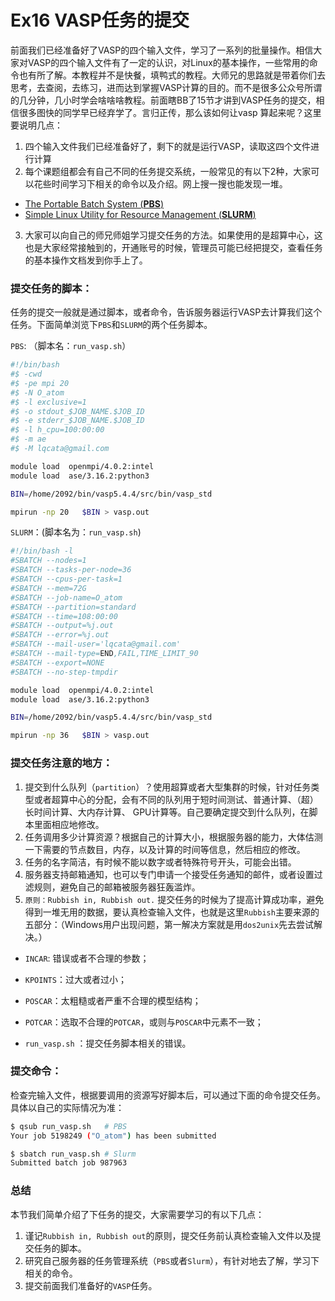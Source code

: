 # Ex16 VASP任务的提交

前面我们已经准备好了VASP的四个输入文件，学习了一系列的批量操作。相信大家对VASP的四个输入文件有了一定的认识，对Linux的基本操作，一些常用的命令也有所了解。本教程并不是快餐，填鸭式的教程。大师兄的思路就是带着你们去思考，去查阅，去练习，进而达到掌握VASP计算的目的。而不是很多公众号所谓的几分钟，几小时学会啥啥啥教程。前面瞎BB了15节才讲到VASP任务的提交，相信很多图快的同学早已经弃学了。言归正传，那么该如何让vasp 算起来呢？这里要说明几点：

1. 四个输入文件我们已经准备好了，剩下的就是运行VASP，读取这四个文件进行计算
2. 每个课题组都会有自己不同的任务提交系统，一般常见的有以下2种，大家可以花些时间学习下相关的命令以及介绍。网上搜一搜也能发现一堆。

* [The Portable Batch System (**PBS**)](https://www.openpbs.org/)
* [Simple Linux Utility for Resource Management (**SLURM**)](https://slurm.schedmd.com/documentation.html)

3. 大家可以向自己的师兄师姐学习提交任务的方法。如果使用的是超算中心，这也是大家经常接触到的，开通账号的时候，管理员可能已经把提交，查看任务的基本操作文档发到你手上了。



### 提交任务的脚本：

任务的提交一般就是通过脚本，或者命令，告诉服务器运行VASP去计算我们这个任务。下面简单浏览下`PBS`和`SLURM`的两个任务脚本。

`PBS`: （脚本名：`run_vasp.sh`）

```bash
#!/bin/bash
#$ -cwd
#$ -pe mpi 20
#$ -N O_atom
#$ -l exclusive=1
#$ -o stdout_$JOB_NAME.$JOB_ID
#$ -e stderr_$JOB_NAME.$JOB_ID
#$ -l h_cpu=100:00:00
#$ -m ae
#$ -M lqcata@gmail.com

module load  openmpi/4.0.2:intel
module load  ase/3.16.2:python3

BIN=/home/2092/bin/vasp5.4.4/src/bin/vasp_std

mpirun -np 20   $BIN > vasp.out
```



`SLURM`：(脚本名为：`run_vasp.sh`)

```bash
#!/bin/bash -l
#SBATCH --nodes=1
#SBATCH --tasks-per-node=36
#SBATCH --cpus-per-task=1
#SBATCH --mem=72G
#SBATCH --job-name=O_atom
#SBATCH --partition=standard
#SBATCH --time=108:00:00
#SBATCH --output=%j.out
#SBATCH --error=%j.out
#SBATCH --mail-user='lqcata@gmail.com'
#SBATCH --mail-type=END,FAIL,TIME_LIMIT_90
#SBATCH --export=NONE
#SBATCH --no-step-tmpdir

module load  openmpi/4.0.2:intel
module load  ase/3.16.2:python3

BIN=/home/2092/bin/vasp5.4.4/src/bin/vasp_std

mpirun -np 36   $BIN > vasp.out

```



### 提交任务注意的地方：

1. 提交到什么队列（`partition`）？使用超算或者大型集群的时候，针对任务类型或者超算中心的分配，会有不同的队列用于短时间测试、普通计算、（超）长时间计算、大内存计算、 GPU计算等。自己要确定提交到什么队列，在脚本里面相应地修改。
2. 任务调用多少计算资源？根据自己的计算大小，根据服务器的能力，大体估测一下需要的节点数目，内存，以及计算的时间等信息，然后相应的修改。
3. 任务的名字简洁，有时候不能以数字或者特殊符号开头，可能会出错。
4. 服务器支持邮箱通知，也可以专门申请一个接受任务通知的邮件，或者设置过滤规则，避免自己的邮箱被服务器狂轰滥炸。 
5. `原则：Rubbish in, Rubbish out.` 提交任务的时候为了提高计算成功率，避免得到一堆无用的数据，要认真检查输入文件，也就是这里`Rubbish`主要来源的五部分：（Windows用户出现问题，第一解决方案就是用`dos2unix`先去尝试解决。）

* `INCAR`: 错误或者不合理的参数；
* `KPOINTS`：过大或者过小；

* `POSCAR`：太粗糙或者严重不合理的模型结构；

* `POTCAR`：选取不合理的`POTCAR`，或则与`POSCAR`中元素不一致；

* `run_vasp.sh` ：提交任务脚本相关的错误。

  

### 提交命令：

检查完输入文件，根据要调用的资源写好脚本后，可以通过下面的命令提交任务。具体以自己的实际情况为准：

```bash
$ qsub run_vasp.sh   # PBS 
Your job 5198249 ("O_atom") has been submitted

$ sbatch run_vasp.sh # Slurm
Submitted batch job 987963
```



### 总结

本节我们简单介绍了下任务的提交，大家需要学习的有以下几点：

1. 谨记`Rubbish in, Rubbish out`的原则，提交任务前认真检查输入文件以及提交任务的脚本。
2. 研究自己服务器的任务管理系统（`PBS`或者`Slurm`），有针对地去了解，学习下相关的命令。
3. 提交前面我们准备好的`VASP`任务。
